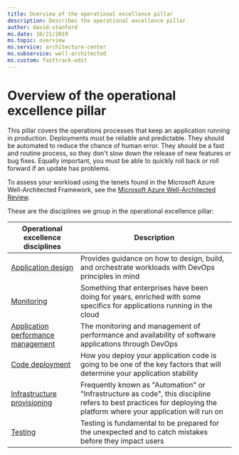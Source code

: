 ```yaml
---
title: Overview of the operational excellence pillar
description: Describes the operational excellence pillar.
author: david-stanford
ms.date: 10/21/2019
ms.topic: overview
ms.service: architecture-center
ms.subservice: well-architected
ms.custom: fasttrack-edit
---
```


# Overview of the operational excellence pillar

This pillar covers the operations processes that keep an application running in production. Deployments must be reliable and predictable. They should be automated to reduce the chance of human error. They should be a fast and routine process, so they don't slow down the release of new features or bug fixes. Equally important, you must be able to quickly roll back or roll forward if an update has problems.

To assess your workload using the tenets found in the Microsoft Azure Well-Architected Framework, see the [Microsoft Azure Well-Architected Review](https://docs.microsoft.com/assessments/?mode=pre-assessment&id=azure-architecture-review).

These are the disciplines we group in the operational excellence pillar:

| Operational excellence disciplines | Description |
|-------------------|-------------|
| [Application design][app-design] | Provides guidance on how to design, build, and orchestrate workloads with DevOps principles in mind  |
| [Monitoring][monitoring] | Something that enterprises have been doing for years, enriched with some specifics for applications running in the cloud |
| [Application performance management][performance] | The monitoring and management of performance and availability of software applications through DevOps |
| [Code deployment][deployment] | How you deploy your application code is going to be one of the key factors that will determine your application stability  |
| [Infrastructure provisioning][iac] | Frequently known as "Automation" or "Infrastructure as code", this discipline refers to best practices for deploying the platform where your application will run on |
| [Testing][testing] | Testing is fundamental to be prepared for the unexpected and to catch mistakes before they impact users |

<!-- devops disciplines -->
[monitoring]: ./monitoring.md
[performance]: ./performance.md
[deployment]: ./deployment.md
[iac]: ./iac.md
[testing]: ./testing.md
[app-design]: ./app-design.md
